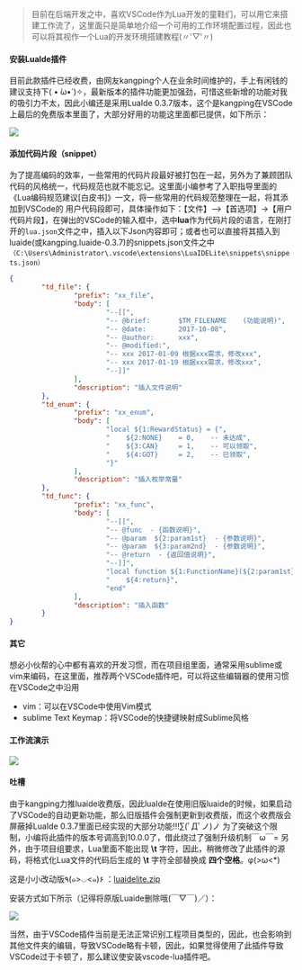 >目前在后端开发之中，喜欢VSCode作为Lua开发的童鞋们，可以用它来搭建工作流了，这里面只是简单地介绍一个可用的工作环境配置过程，因此也可以将其视作一个Lua的开发环境搭建教程(〃'▽'〃)

#### 安装LuaIde插件
目前此款插件已经收费，由网友kangping个人在业余时间维护的，手上有闲钱的建议支持下( • ̀ω•́ )✧，最新版本的插件功能更加强劲，可惜这些新增的功能对我的吸引力不太，因此小编还是采用LuaIde 0.3.7版本，这个是kangping在VSCode上最后的免费版本里面了，大部分好用的功能这里面都已提供，如下所示：

![](assets/004/02/04/07-1506695487000.png)

#### 添加代码片段（snippet）
为了提高编码的效率，一些常用的代码片段最好被打包在一起，另外为了兼顾团队代码的风格统一，代码规范也就不能忘记。这里面小编参考了入职指导里面的《Lua编码规范建议[白皮书]》一文，将一些常用的代码规范整理在一起，将其添加到VSCode的 用户代码段即可，具体操作如下：【文件】–>【首选项】->【用户代码片段】，在弹出的VSCode的输入框中，选中**lua**作为代码片段的语言，在刚打开的`lua.json`文件之中，插入以下Json内容即可；或者也可以直接将其插入到luaide(或kangping.luaide-0.3.7)的snippets.json文件之中`（C:\Users\Administrator\.vscode\extensions\LuaIDELite\snippets\snippets.json）`

```json
{
        "td_file": {
                "prefix": "xx_file", 
                "body": [
                        "--[[", 
                        "-- @brief:       $TM_FILENAME    (功能说明)", 
                        "-- @date:        2017-10-08", 
                        "-- @author:      xxx", 
                        "-- @modified:", 
                        "-- xxx 2017-01-09 根据xxx需求，修改xxx", 
                        "-- xxx 2017-01-19 根据xxx需求，修改xxx", 
                        "--]]"
                ], 
                "description": "插入文件说明"
        }, 
        "td_enum": {
                "prefix": "xx_enum", 
                "body": [
                        "local ${1:RewardStatus} = {", 
                        "    ${2:NONE}    = 0,    -- 未达成", 
                        "    ${3:CAN}     = 1,    -- 可以领取", 
                        "    ${4:GOT}     = 2,    -- 已领取", 
                        "}"
                ], 
                "description": "插入枚举常量"
        }, 
        "td_func": {
                "prefix": "xx_func", 
                "body": [
                        "--[[", 
                        "-- @func  - {函数说明}", 
                        "-- @param  ${2:param1st}  - {参数说明}", 
                        "-- @param  ${3:param2nd}  - {参数说明}", 
                        "-- @return  - {返回值说明}", 
                        "--]]", 
                        "local function ${1:FunctionName}(${2:param1st}, ${3:param2nd})", 
                        "    ${4:return}", 
                        "end"
                ], 
                "description": "插入函数"
        }
}
```

#### 其它
想必小伙帮的心中都有喜欢的开发习惯，而在项目组里面，通常采用sublime或vim来编码，在这里面，推荐两个VSCode插件吧，可以将这些编辑器的使用习惯在VSCode之中沿用

 - vim：可以在VSCode中使用Vim模式
 - sublime Text Keymap：将VSCode的快捷键映射成Sublime风格

#### 工作流演示
![](assets/004/02/04/snipaste_20170928_12287.gif)

#### 吐槽

由于kangping力推luaide收费版，因此luaIde在使用旧版luaide的时候，如果启动了VSCode的自动更新功能，那么旧版插件会强制更新到收费版，而这个收费版会屏蔽掉LuaIde 0.3.7里面已经实现的大部分功能!!!∑(ﾟДﾟノ)ノ
为了突破这个限制，小编将此插件的版本号调高到10.0.0了，借此绕过了强制升级机制￣ω￣=
另外，由于项目组要求，Lua里面不能出现 **\t** 字符，因此，稍微修改了此插件的源码，将格式化Lua文件的代码后生成的 **\t** 字符全部替换成 **四个空格**。φ(>ω<*)

这是小小改动版٩(๑>◡<๑)۶ ：[luaidelite.zip](assets/004/02/04/luaidelite.zip)

安装方式如下所示（记得将原版Luaide删除哦(￣▽￣)／）：

![](assets/004/02/04/07-1506695612000.png)

当然，由于VSCode插件当前是无法正常识别工程项目类型的，因此，也会影响到其他文件夹的编辑，导致VSCode略有卡顿，因此，如果觉得使用了此插件导致VSCode过于卡顿了，那么建议使安装vscode-lua插件吧。
